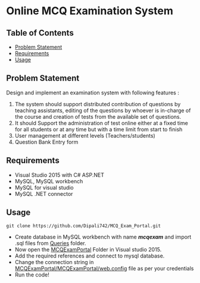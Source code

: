 # Online MCQ Examination System

## Table of Contents
- [Problem Statement](https://github.com/Dipali742/MCQ_Exam_Portal#problem-statement)
- [Requirements](https://github.com/Dipali742/MCQ_Exam_Portal#requirements)
- [Usage](https://github.com/Dipali742/MCQ_Exam_Portal#usage)

## Problem Statement 
Design and implement an examination system with following features :
1. The system should support distributed contribution of questions by teaching assistants, editing of the
questions by whoever is in-charge of the course and creation of tests from the available set
of questions.
2. It should Support the administration of test online either at a fixed time for all students or at any
time but with a time limit from start to finish 
3. User management at different levels (Teachers/students)
4. Question Bank Entry form

## Requirements 
- Visual Studio 2015 with C# ASP.NET 
- MySQL, MySQL workbench
- MySQL for visual studio
- MySQL .NET connector

## Usage 
``` git clone https://github.com/Dipali742/MCQ_Exam_Portal.git ```
- Create database in MySQL workbench with name **_mcqexam_** 
  and import .sql files from [Queries](https://github.com/Dipali742/MCQ_Exam_Portal/tree/main/Queries) folder.
- Now open the [MCQExamPortal](https://github.com/Dipali742/MCQ_Exam_Portal/tree/main/MCQExamPortal) Folder in Visual studio 2015.
- Add the required references and connect to mysql database.
- Change the connection string in [MCQExamPortal/MCQExamPortal/web.config](https://github.com/Dipali742/MCQ_Exam_Portal/blob/main/MCQExamPortal/MCQExamPortal/Web.config) file as per your credentials
- Run the code!

